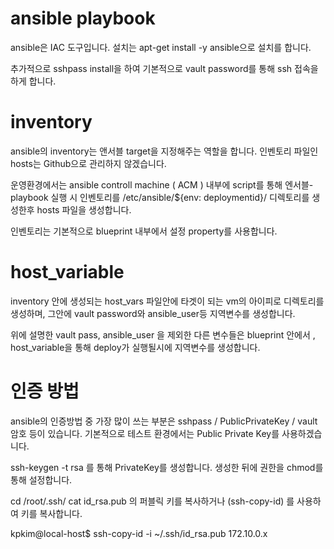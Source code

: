 

# ansible playbook
  
  ansible은 IAC 도구입니다. 
  설치는 apt-get install -y ansible으로 설치를 합니다.
  
  추가적으로 sshpass install을 하여 기본적으로 vault password를 통해 ssh 접속을 하게 합니다.
  
# inventory

  ansible의 inventory는 앤서블 target을 지정해주는 역할을 합니다.
  인벤토리 파일인 hosts는 Github으로 관리하지 않겠습니다.
  
  운영환경에서는 ansible controll machine ( ACM ) 내부에 script를 통해 엔서블-playbook 실행 시 
  인벤토리를 /etc/ansible/${env: deploymentid}/ 디렉토리를 생성한후 
  hosts 파일을 생성합니다.
  
  인벤토리는 기본적으로 blueprint 내부에서 설정 property를 사용합니다.
  
# host_variable 

  inventory 안에 생성되는 host_vars 파일안에 타겟이 되는 vm의 아이피로 
  디렉토리를 생성하며, 그안에 vault password와 ansible_user등 지역변수를 생성합니다.
  
  위에 설명한 vault pass, ansible_user 을 제외한 다른 변수들은
  blueprint 안에서 , host_variable을 통해 deploy가 실행될시에 지역변수를 생성합니다.
  
# 인증 방법

  ansible의 인증방법 중 가장 많이 쓰는 부분은 sshpass / PublicPrivateKey / vault 암호 등이 있습니다.
  기본적으로 테스트 환경에서는 Public Private Key를 사용하겠습니다.
  
  ssh-keygen -t rsa 를 통해 PrivateKey를 생성합니다.
  생성한 뒤에 권한을 chmod를 통해 설정합니다.
  
  cd /root/.ssh/
  cat id_rsa.pub 의 퍼블릭 키를 복사하거나 (ssh-copy-id) 를 사용하여 키를 복사합니다.
  
  kpkim@local-host$ ssh-copy-id -i ~/.ssh/id_rsa.pub 172.10.0.x 
  
  


